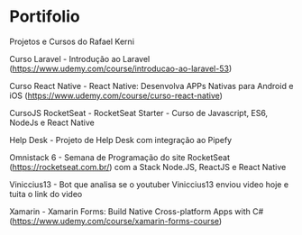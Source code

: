 # Portifolio
Projetos e Cursos do Rafael Kerni

Curso Laravel - Introdução ao Laravel (https://www.udemy.com/course/introducao-ao-laravel-53)

Curso React Native - React Native: Desenvolva APPs Nativas para Android e iOS (https://www.udemy.com/course/curso-react-native)

CursoJS RocketSeat - RocketSeat Starter - Curso de Javascript, ES6, NodeJs e React Native

Help Desk - Projeto de Help Desk com integração ao Pipefy

Omnistack 6 - Semana de Programação do site RocketSeat (https://rocketseat.com.br/) com a Stack Node.JS, ReactJS e React Native

Viniccius13 - Bot que analisa se o youtuber Viniccius13 enviou video hoje e tuita o link do video

Xamarin - Xamarin Forms: Build Native Cross-platform Apps with C# (https://www.udemy.com/course/xamarin-forms-course)
